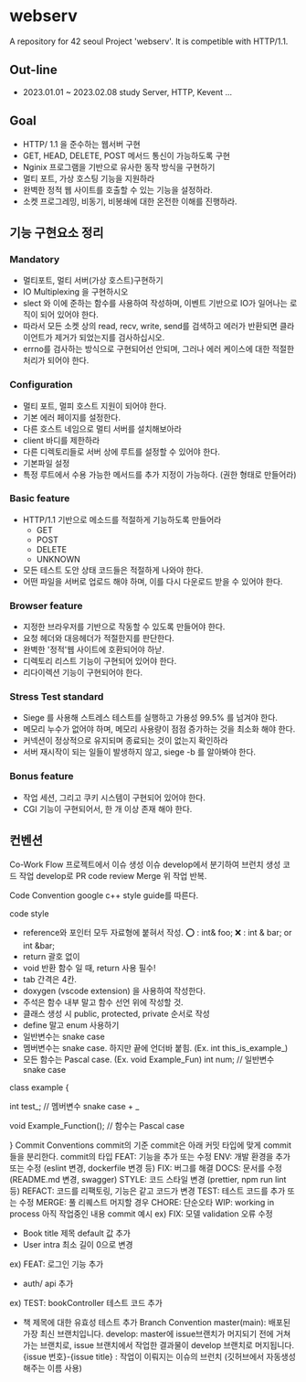 # webserv
A repository for 42 seoul Project 'webserv'. It is competible with HTTP/1.1. 

## Out-line 
- 2023.01.01 ~ 2023.02.08 study Server, HTTP, Kevent ...

## Goal 
- HTTP/ 1.1 을 준수하는 웹서버 구현
- GET, HEAD, DELETE, POST 메서드 통신이 가능하도록 구현
- Nginix 프로그램을 기반으로 유사한 동작 방식을 구현하기 
- 멀티 포트, 가상 호스팅 기능을 지원하라 
- 완벽한 정적 웹 사이트를 호출할 수 있는 기능을 설정하라. 
- 소켓 프로그레밍, 비동기, 비봉쇄에 대한 온전한 이해를 진행하라.

## 기능 구현요소 정리 

### Mandatory
- 멀티포트, 멀티 서버(가상 호스트)구현하기 
- IO Multiplexing 을 구현하시오
- slect 와 이에 준하는 함수를 사용하여 작성하며, 이벤트 기반으로 IO가 일어나는 로직이 되어 있어야 한다. 
- 따라서 모든 소켓 상의 read, recv, write, send를 검색하고 에러가 반환되면 클라이언트가 제거가 되었는지를 검사하십시오. 
- errno를 검사하는 방식으로 구현되어선 안되며, 그러나 에러 케이스에 대한 적절한 처리가 되어야 한다. 

### Configuration 
- 멀티 포트, 멀피 호스트 지원이 되어야 한다. 
- 기본 에러 페이지를 설정한다.
- 다른 호스트 네임으로 멀티 서버를 설치해보아라
- client 바디를 제한하라 
- 다른 디렉토리들로 서버 상에 루트를 설정할 수 있어야 한다. 
- 기본파일 설정 
- 특정 루트에서 수용 가능한 메서드를 추가 지정이 가능하다. (권한 형태로 만들어라)

### Basic feature 
- HTTP/1.1 기반으로 메소드를 적절하게 기능하도록 만들어라 
	- GET
	- POST
	- DELETE
	- UNKNOWN
- 모든 테스트 도안 상태 코드들은 적절하게 나와야 한다. 
- 어떤 파일을 서버로 업로드 해야 하며, 이를 다시 다운로드 받을 수 있어야 한다. 

### Browser feature 
- 지정한 브라우저를 기반으로 작동할 수 있도록 만들어야 한다. 
- 요청 헤더와 대응헤더가 적절한지를 판단한다. 
- 완벽한 '정적'웹 사이트에 호환되어야 하낟. 
- 디렉토리 리스트 기능이 구현되어 있어야 한다. 
- 리다이렉션 기능이 구현되어야 한다. 

### Stress Test standard
- Siege 를 사용해 스트레스 테스트를 실행하고 가용성 99.5% 를 넘겨야 한다. 
- 메모리 누수가 없어야 하며, 메모리 사용량이 점점 증가하는 것을 최소화 해야 한다. 
- 커넥션이 정상적으로 유지되며 종료되는 것이 없는지 확인하라 
- 서버 재시작이 되는 일들이 발생하지 않고, siege -b 를 알아봐야 한다. 

### Bonus feature 
- 작업 세션, 그리고 쿠키 시스템이 구현되어 있어야 한다. 
- CGI 기능이 구현되어서, 한 개 이상 존재 해야 한다. 

## 컨벤션 
Co-Work Flow
프로젝트에서 이슈 생성
이슈 develop에서 분기하여 브런치 생성
코드 작업
develop로 PR
code review
Merge
위 작업 반복.

Code Convention
google c++ style guide를 따른다.

code style
- reference와 포인터 모두 자료형에 붙혀서 작성.
⭕️ : int& foo;
❌ : int & bar; or int &bar;
- return 괄호 없이
- void 반환 함수 일 때, return 사용 필수!
- tab 간격은 4칸.
- doxygen (vscode extension) 을 사용하여 작성한다.
- 주석은 함수 내부 말고 함수 선언 위에 작성할 것.
- 클래스 생성 시 public, protected, private 순서로 작성
- define 말고 enum 사용하기
- 일반변수는 snake case 
- 멤버변수는 snake case. 하지만 끝에 언더바 붙힘. (Ex. int this_is_example_)
- 모든 함수는 Pascal case. (Ex. void Example_Fun)
int num; // 일반변수 snake case

class example {

  int test_; // 멤버변수 snake case + _

  void Example_Function(); // 함수는 Pascal case

}
Commit Conventions
commit의 기준
commit은 아래 커밋 타입에 맞게 commit들을 분리한다.
commit의 타입
FEAT: 기능을 추가 또는 수정
ENV: 개발 환경을 추가 또는 수정 (eslint 변경, dockerfile 변경 등)
FIX: 버그를 해결
DOCS: 문서를 수정 (README.md 변경, swagger)
STYLE: 코드 스타일 변경 (prettier, npm run lint 등)
REFACT: 코드를 리팩토링, 기능은 같고 코드가 변경
TEST: 테스트 코드를 추가 또는 수정
MERGE: 풀 리퀘스트 머지할 경우
CHORE: 단순오타
WIP: working in process 아직 작업중인 내용
commit 예시
ex)
FIX: 모델 validation 오류 수정
- Book title 제목 default 값 추가
- User intra 최소 길이 0으로 변경

ex)
FEAT: 로그인 기능 추가
- auth/ api 추가

ex)
TEST: bookController 테스트 코드 추가 
- 책 제목에 대한 유효성 테스트 추가
Branch Convention
master(main): 배포된 가장 최신 브랜치입니다.
develop: master에 issue브랜치가 머지되기 전에 거쳐가는 브랜치로, issue 브랜치에서 작업한 결과물이 develop 브랜치로 머지됩니다.
{issue 번호}-{issue title} : 작업이 이뤄지는 이슈의 브런치 (깃허브에서 자동생성해주는 이름 사용)

